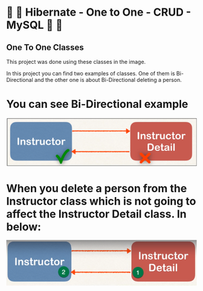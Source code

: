# :fallen_leaf: :leaves: Hibernate - One to One - CRUD - MySQL :leaves: :fallen_leaf:

## One To One Classes

This project was done using these classes in the image. 

In this project you can find two examples of classes. One of them is Bi-Directional and the other one is about Bi-Directional deleting a person.



# You can see Bi-Directional example

  ![alt text](./Bi.png)
  

# When you delete a person from the Instructor class which is not going to affect the Instructor Detail class. In below:

  ![alt text](./BiDirectional.png)
